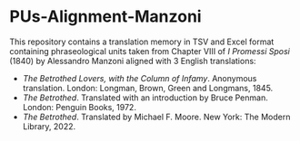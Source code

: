 # PUs-Alignment-Manzoni
This repository contains a translation memory in TSV and Excel format containing phraseological units taken from Chapter VIII of _I Promessi Sposi_ (1840) by Alessandro Manzoni aligned with 3 English translations:
- _The Betrothed Lovers, with the Column of Infamy_. Anonymous translation. London: Longman, Brown, Green and Longmans, 1845.
- _The Betrothed_. Translated with an introduction by Bruce Penman. London: Penguin Books, 1972. 
- _The Betrothed_. Translated by Michael F. Moore. New York: The Modern Library, 2022. 
